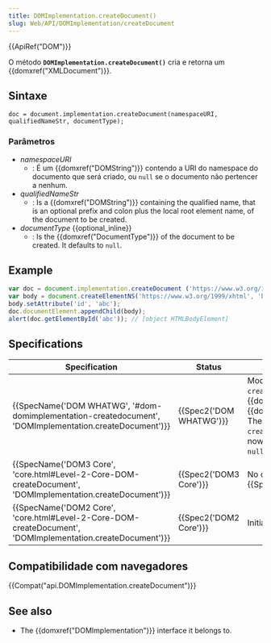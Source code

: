 ```yaml
---
title: DOMImplementation.createDocument()
slug: Web/API/DOMImplementation/createDocument
---
```


{{ApiRef("DOM")}}

O método **`DOMImplementation.createDocument()`** cria e retorna um {{domxref("XMLDocument")}}.

## Sintaxe

```
doc = document.implementation.createDocument(namespaceURI, qualifiedNameStr, documentType);
```

### Parâmetros

- _namespaceURI_
  - : É um {{domxref("DOMString")}} contendo a URI do namespace do documento que será criado, ou `null` se o documento não pertencer a nenhum.
- _qualifiedNameStr_
  - : Is a {{domxref("DOMString")}} containing the qualified name, that is an optional prefix and colon plus the local root element name, of the document to be created.
- _documentType_ {{optional_inline}}
  - : Is the {{domxref("DocumentType")}} of the document to be created. It defaults to `null`.

## Example

```js
var doc = document.implementation.createDocument ('https://www.w3.org/1999/xhtml', 'html', null);
var body = document.createElementNS('https://www.w3.org/1999/xhtml', 'body');
body.setAttribute('id', 'abc');
doc.documentElement.appendChild(body);
alert(doc.getElementById('abc')); // [object HTMLBodyElement]
```

## Specifications

| Specification                                                                                                                                | Status                           | Comment                                                                                                                                                                                                                   |
| -------------------------------------------------------------------------------------------------------------------------------------------- | -------------------------------- | ------------------------------------------------------------------------------------------------------------------------------------------------------------------------------------------------------------------------- |
| {{SpecName('DOM WHATWG', '#dom-domimplementation-createdocument', 'DOMImplementation.createDocument')}}     | {{Spec2('DOM WHATWG')}} | Modified the return type of `createDocument()` from {{domxref("Document")}} to {{domxref("XMLDocument")}}. The third argument of `createDocument()`, _doctype_, is now optional and default to `null`. |
| {{SpecName('DOM3 Core', 'core.html#Level-2-Core-DOM-createDocument', 'DOMImplementation.createDocument')}} | {{Spec2('DOM3 Core')}}     | No change from {{SpecName("DOM2 Core")}}                                                                                                                                                                           |
| {{SpecName('DOM2 Core', 'core.html#Level-2-Core-DOM-createDocument', 'DOMImplementation.createDocument')}} | {{Spec2('DOM2 Core')}}     | Initial definition.                                                                                                                                                                                                       |

## Compatibilidade com navegadores

{{Compat("api.DOMImplementation.createDocument")}}

## See also

- The {{domxref("DOMImplementation")}} interface it belongs to.
